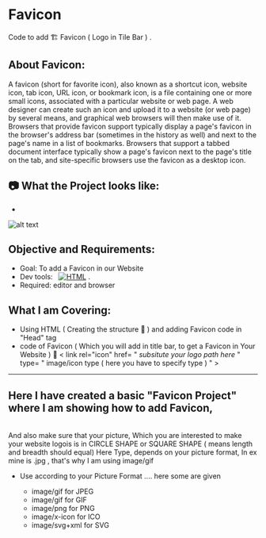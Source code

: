 # Favicon
Code to add 🏗️ Favicon ( Logo in Tile Bar ) .

## About Favicon: 

A favicon (short for favorite icon), also known as a shortcut icon, website icon, tab icon, URL icon, or bookmark icon, is a file containing one or more small icons,
associated with a particular website or web page. A web designer can create such an icon and upload it to a website (or web page) by several means, and graphical web 
browsers will then make use of it. Browsers that provide favicon support typically display a page's favicon in the browser's address bar (sometimes in the history as well)
and next to the page's name in a list of bookmarks. Browsers that support a tabbed document interface typically show a page's favicon next to the page's title on the tab,
and site-specific browsers use the favicon as a desktop icon.

## :camera: What the Project looks like:
-
![alt text](https://github.com/ayush-sleeping/Favicon/blob/main/Output%20of%20code.jpeg)

## Objective and Requirements:
 - Goal: To add a Favicon in our Website
 - Dev tools:  &nbsp; <a href="#"><img alt="HTML" src="https://img.shields.io/badge/HTML-E34F26.svg?logo=html5&logoColor=white"></a> .
 - Required: editor and browser
 
 ##  What I am Covering:
 - Using HTML ( Creating the structure 🚧 ) and adding Favicon code in "Head" tag 
 - code of Favicon ( Which you will add in title bar, to get a Favicon in Your Website ) 🔽
 < link rel="icon" href= " *subsitute your logo path here* " type= " image/icon type ( here you have to specify type ) " >
 
 <hr>
 
 ## Here I have created a basic "Favicon Project" where I am showing how to add Favicon,
 <br>
 And also make sure that your picture, Which you are interested to make your website logois is in CIRCLE SHAPE or SQUARE SHAPE ( means length and breadth should equal)
 Here Type, depends on your picture format, In ex mine is .jpg , that's why I am using image/gif
 
 - Use according to your Picture Format .... here some are given
 
    - image/gif for JPEG
    - image/gif for GIF
    - image/png for PNG 
    - image/x-icon for ICO
    - image/svg+xml for SVG
 